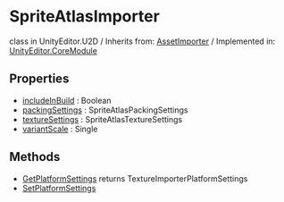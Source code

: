 # SpriteAtlasImporter
class in UnityEditor.U2D
 / Inherits from: <a href="https://docs.unity3d.com/6000.0/Documentation/ScriptReference/AssetImporter.html">AssetImporter</a> / Implemented in: <a href="https://docs.unity3d.com/6000.0/Documentation/ScriptReference/UnityEditor.CoreModule.html">UnityEditor.CoreModule</a>
## Properties
- <a href="https://docs.unity3d.com/6000.0/Documentation/ScriptReference/SpriteAtlasImporter-includeInBuild.html">includeInBuild</a> : Boolean
- <a href="https://docs.unity3d.com/6000.0/Documentation/ScriptReference/SpriteAtlasImporter-packingSettings.html">packingSettings</a> : SpriteAtlasPackingSettings
- <a href="https://docs.unity3d.com/6000.0/Documentation/ScriptReference/SpriteAtlasImporter-textureSettings.html">textureSettings</a> : SpriteAtlasTextureSettings
- <a href="https://docs.unity3d.com/6000.0/Documentation/ScriptReference/SpriteAtlasImporter-variantScale.html">variantScale</a> : Single
## Methods
- <a href="https://docs.unity3d.com/6000.0/Documentation/ScriptReference/SpriteAtlasImporter.GetPlatformSettings.html">GetPlatformSettings</a> returns TextureImporterPlatformSettings
- <a href="https://docs.unity3d.com/6000.0/Documentation/ScriptReference/SpriteAtlasImporter.SetPlatformSettings.html">SetPlatformSettings</a>
